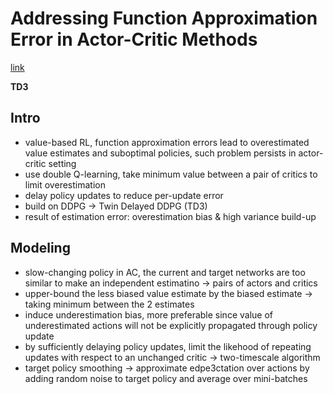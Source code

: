 # Addressing Function Approximation Error in Actor-Critic Methods
[link](https://arxiv.org/pdf/1802.09477.pdf)

**TD3**

## Intro 

- value-based RL, function approximation errors lead to overestimated value estimates and suboptimal policies, such problem persists in actor-critic setting 
- use double Q-learning, take minimum value between a pair of critics to limit overestimation 
- delay policy updates to reduce per-update error 
- build on DDPG -> Twin Delayed DDPG (TD3) 
- result of estimation error: overestimation bias & high variance build-up 
 
## Modeling 

- slow-changing policy in AC, the current and target networks are too similar to make an independent estimatino -> pairs of actors and critics 
- upper-bound the less biased value estimate by the biased estimate -> taking minimum between the 2 estimates
- induce underestimation bias, more preferable since value of underestimated actions will not be explicitly propagated through policy update 
- by sufficiently delaying policy updates, limit the likehood of repeating updates with respect to an unchanged critic -> two-timescale algorithm 
- target policy smoothing -> approximate edpe3ctation over actions by adding random noise to target policy and average over mini-batches 